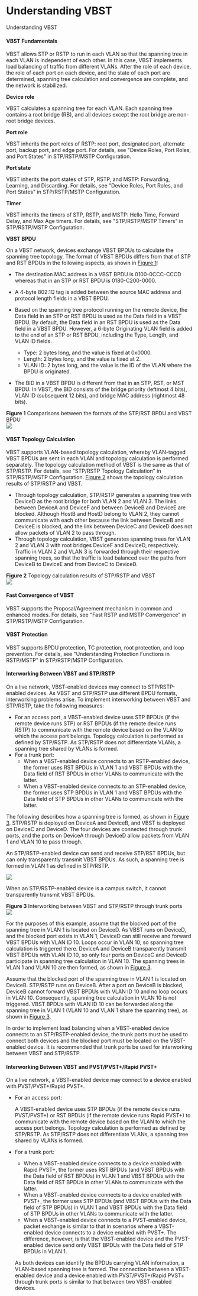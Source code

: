 Understanding VBST
==================

Understanding VBST

#### VBST Fundamentals

VBST allows STP or RSTP to run in each VLAN so that the spanning tree in each VLAN is independent of each other. In this case, VBST implements load balancing of traffic from different VLANs. After the role of each device, the role of each port on each device, and the state of each port are determined, spanning tree calculation and convergence are complete, and the network is stabilized.

**Device role**

VBST calculates a spanning tree for each VLAN. Each spanning tree contains a root bridge (RB), and all devices except the root bridge are non-root bridge devices.

**Port role**

VBST inherits the port roles of RSTP: root port, designated port, alternate port, backup port, and edge port. For details, see "Device Roles, Port Roles, and Port States" in STP/RSTP/MSTP Configuration.

**Port state**

VBST inherits the port states of STP, RSTP, and MSTP: Forwarding, Learning, and Discarding. For details, see "Device Roles, Port Roles, and Port States" in STP/RSTP/MSTP Configuration.

**Timer**

VBST inherits the timers of STP, RSTP, and MSTP: Hello Time, Forward Delay, and Max Age timers. For details, see "STP/RSTP/MSTP Timers" in STP/RSTP/MSTP Configuration.

**VBST BPDU**

On a VBST network, devices exchange VBST BPDUs to calculate the spanning tree topology. The format of VBST BPDUs differs from that of STP and RST BPDUs in the following aspects, as shown in [Figure 1](#EN-US_CONCEPT_0000001563768673__fig14331942171519):

* The destination MAC address in a VBST BPDU is 0100-0CCC-CCCD whereas that in an STP or RST BPDU is 0180-C200-0000.
* A 4-byte 802.1Q tag is added between the source MAC address and protocol length fields in a VBST BPDU.
* Based on the spanning tree protocol running on the remote device, the Data field in an STP or RST BPDU is used as the Data field in a VBST BPDU. By default, the Data field in an RST BPDU is used as the Data field in a VBST BPDU. However, a 6-byte Originating VLAN field is added to the end of an STP or RST BPDU, including the Type, Length, and VLAN ID fields.
  
  + Type: 2 bytes long, and the value is fixed at 0x0000.
  + Length: 2 bytes long, and the value is fixed at 2.
  + VLAN ID: 2 bytes long, and the value is the ID of the VLAN where the BPDU is originated.
* The BID in a VBST BPDU is different from that in an STP, RST, or MST BPDU. In VBST, the BID consists of the bridge priority (leftmost 4 bits), VLAN ID (subsequent 12 bits), and bridge MAC address (rightmost 48 bits).

**Figure 1** Comparisons between the formats of the STP/RST BPDU and VBST BPDU  
![](figure/en-us_image_0000001564008621.png)

#### VBST Topology Calculation

VBST supports VLAN-based topology calculation, whereby VLAN-tagged VBST BPDUs are sent in each VLAN and topology calculation is performed separately. The topology calculation method of VBST is the same as that of STP/RSTP. For details, see "STP/RSTP Topology Calculation" in STP/RSTP/MSTP Configuration. [Figure 2](#EN-US_CONCEPT_0000001563768673__fig288941454015) shows the topology calculation results of STP/RSTP and VBST.

* Through topology calculation, STP/RSTP generates a spanning tree with DeviceD as the root bridge for both VLAN 2 and VLAN 3. The links between DeviceA and DeviceF and between DeviceB and DeviceE are blocked. Although HostB and HostD belong to VLAN 2, they cannot communicate with each other because the link between DeviceB and DeviceE is blocked, and the link between DeviceC and DeviceD does not allow packets of VLAN 2 to pass through.
* Through topology calculation, VBST generates spanning trees for VLAN 2 and VLAN 3 with root bridges DeviceF and DeviceD, respectively. Traffic in VLAN 2 and VLAN 3 is forwarded through their respective spanning trees, so that the traffic is load balanced over the paths from DeviceB to DeviceE and from DeviceC to DeviceD.

**Figure 2** Topology calculation results of STP/RSTP and VBST  
![](figure/en-us_image_0000001563768697.png)

#### Fast Convergence of VBST

VBST supports the Proposal/Agreement mechanism in common and enhanced modes. For details, see "Fast RSTP and MSTP Convergence" in STP/RSTP/MSTP Configuration.


#### VBST Protection

VBST supports BPDU protection, TC protection, root protection, and loop prevention. For details, see "Understanding Protection Functions in RSTP/MSTP" in STP/RSTP/MSTP Configuration.


#### Interworking Between VBST and STP/RSTP

On a live network, VBST-enabled devices may connect to STP/RSTP-enabled devices. As VBST and STP/RSTP use different BPDU formats, interworking problems arise. To implement interworking between VBST and STP/RSTP, take the following measures:

* For an access port, a VBST-enabled device uses STP BPDUs (if the remote device runs STP) or RST BPDUs (if the remote device runs RSTP) to communicate with the remote device based on the VLAN to which the access port belongs. Topology calculation is performed as defined by STP/RSTP. As STP/RSTP does not differentiate VLANs, a spanning tree shared by VLANs is formed.
* For a trunk port:
  + When a VBST-enabled device connects to an RSTP-enabled device, the former uses RST BPDUs in VLAN 1 and VBST BPDUs with the Data field of RST BPDUs in other VLANs to communicate with the latter.
  + When a VBST-enabled device connects to an STP-enabled device, the former uses STP BPDUs in VLAN 1 and VBST BPDUs with the Data field of STP BPDUs in other VLANs to communicate with the latter.

The following describes how a spanning tree is formed, as shown in [Figure 3](#EN-US_CONCEPT_0000001563768673__fig16922154972114). STP/RSTP is deployed on DeviceA and DeviceB, and VBST is deployed on DeviceC and DeviceD. The four devices are connected through trunk ports, and the ports on DeviceA through DeviceD allow packets from VLAN 1 and VLAN 10 to pass through.

An STP/RSTP-enabled device can send and receive STP/RST BPDUs, but can only transparently transmit VBST BPDUs. As such, a spanning tree is formed in VLAN 1 as defined in STP/RSTP.

![](public_sys-resources/note_3.0-en-us.png) 

When an STP/RSTP-enabled device is a campus switch, it cannot transparently transmit VBST BPDUs.


**Figure 3** Interworking between VBST and STP/RSTP through trunk ports  
![](figure/en-us_image_0000001512689226.png)

For the purposes of this example, assume that the blocked port of the spanning tree in VLAN 1 is located on DeviceD. As VBST runs on DeviceD, and the blocked port exists in VLAN 1, DeviceD can still receive and forward VBST BPDUs with VLAN ID 10. Loops occur in VLAN 10, so spanning tree calculation is triggered there. DeviceA and DeviceB transparently transmit VBST BPDUs with VLAN ID 10, so only four ports on DeviceC and DeviceD participate in spanning tree calculation in VLAN 10. The spanning trees in VLAN 1 and VLAN 10 are then formed, as shown in [Figure 3](#EN-US_CONCEPT_0000001563768673__fig16922154972114).

Assume that the blocked port of the spanning tree in VLAN 1 is located on DeviceB. STP/RSTP runs on DeviceB. After a port on DeviceB is blocked, DeviceB cannot forward VBST BPDUs with VLAN ID 10 and no loop occurs in VLAN 10. Consequently, spanning tree calculation in VLAN 10 is not triggered. VBST BPDUs with VLAN ID 10 can be forwarded along the spanning tree in VLAN 1 (VLAN 10 and VLAN 1 share the spanning tree), as shown in [Figure 3](#EN-US_CONCEPT_0000001563768673__fig16922154972114).

In order to implement load balancing when a VBST-enabled device connects to an STP/RSTP-enabled device, the trunk ports must be used to connect both devices and the blocked port must be located on the VBST-enabled device. It is recommended that trunk ports be used for interworking between VBST and STP/RSTP.


#### Interworking Between VBST and PVST/PVST+/Rapid PVST+

On a live network, a VBST-enabled device may connect to a device enabled with PVST/PVST+/Rapid PVST+.

* For an access port:
  
  A VBST-enabled device uses STP BPDUs (if the remote device runs PVST/PVST+) or RST BPDUs (if the remote device runs Rapid PVST+) to communicate with the remote device based on the VLAN to which the access port belongs. Topology calculation is performed as defined by STP/RSTP. As STP/RSTP does not differentiate VLANs, a spanning tree shared by VLANs is formed.
* For a trunk port:
  
  + When a VBST-enabled device connects to a device enabled with Rapid PVST+, the former uses RST BPDUs (and VBST BPDUs with the Data field of RST BPDUs) in VLAN 1 and VBST BPDUs with the Data field of RST BPDUs in other VLANs to communicate with the latter.
  + When a VBST-enabled device connects to a device enabled with PVST+, the former uses STP BPDUs (and VBST BPDUs with the Data field of STP BPDUs) in VLAN 1 and VBST BPDUs with the Data field of STP BPDUs in other VLANs to communicate with the latter.
  + When a VBST-enabled device connects to a PVST-enabled device, packet exchange is similar to that in scenarios where a VBST-enabled device connects to a device enabled with PVST+. The difference, however, is that the VBST-enabled device and the PVST-enabled device send only VBST BPDUs with the Data field of STP BPDUs in VLAN 1.
  
  As both devices can identify the BPDUs carrying VLAN information, a VLAN-based spanning tree is formed. The connection between a VBST-enabled device and a device enabled with PVST/PVST+/Rapid PVST+ through trunk ports is similar to that between two VBST-enabled devices.